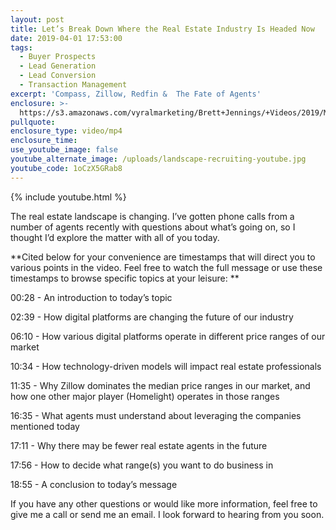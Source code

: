 ```yaml
---
layout: post
title: Let’s Break Down Where the Real Estate Industry Is Headed Now
date: 2019-04-01 17:53:00
tags:
  - Buyer Prospects
  - Lead Generation
  - Lead Conversion
  - Transaction Management
excerpt: 'Compass, Zillow, Redfin &  The Fate of Agents'
enclosure: >-
  https://s3.amazonaws.com/vyralmarketing/Brett+Jennings/+Videos/2019/March/Real+Estate+Experts-+Lets+Break+Down+Where+the+Real+Estate+Industry+Is+Headed+Now.mp4
pullquote:
enclosure_type: video/mp4
enclosure_time:
use_youtube_image: false
youtube_alternate_image: /uploads/landscape-recruiting-youtube.jpg
youtube_code: 1oCzX5GRab8
---
```


{% include youtube.html %}

The real estate landscape is changing. I’ve gotten phone calls from a number of agents recently with questions about what’s going on, so I thought I’d explore the matter with all of you today. 

**Cited below for your convenience are timestamps that will direct you to various points in the video. Feel free to watch the full message or use these timestamps to browse specific topics at your leisure: **

00:28 - An introduction to today’s topic

02:39 - How digital platforms are changing the future of our industry

06:10 - How various digital platforms operate in different price ranges of our market

10:34 - How technology-driven models will impact real estate professionals

11:35 - Why Zillow dominates the median price ranges in our market, and how one other major player (Homelight) operates in those ranges 

16:35 - What agents must understand about leveraging the companies mentioned today

17:11 - Why there may be fewer real estate agents in the future

17:56 - How to decide what range(s) you want to do business in 

18:55 - A conclusion to today’s message

If you have any other questions or would like more information, feel free to give me a call or send me an email. I look forward to hearing from you soon.